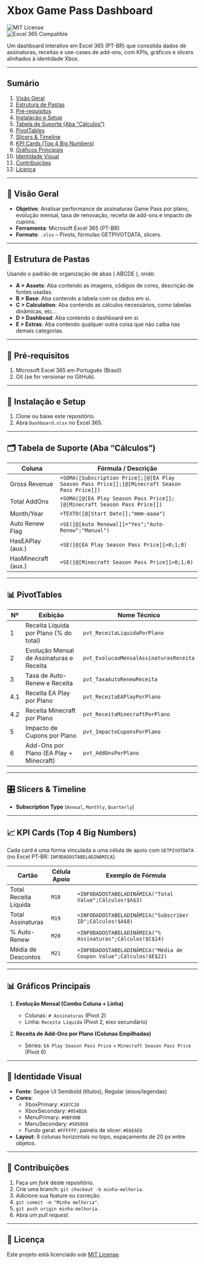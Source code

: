 # Xbox Game Pass Dashboard

![MIT License](https://img.shields.io/badge/license-MIT-blue)  
![Excel 365 Compatible](https://img.shields.io/badge/Excel-365%20Compatible-green)  

Um dashboard interativo em Excel 365 (PT-BR) que consolida dados de assinaturas, receitas e use-cases de add-ons, com KPIs, gráficos e slicers alinhados à identidade Xbox.

---

## Sumário

1. [Visão Geral](#-visão-geral)  
2. [Estrutura de Pastas](#-estrutura-de-pastas)  
3. [Pré-requisitos](#-pré-requisitos)  
4. [Instalação e Setup](#-instalação-e-setup)  
5. [Tabela de Suporte (Aba “Cálculos”)](#-tabela-de-suporte-aba-cálculos)  
6. [PivotTables](#-pivottables)  
7. [Slicers & Timeline](#-slicers--timeline)  
8. [KPI Cards (Top 4 Big Numbers)](#-kpi-cards-top-4-big-numbers)  
9. [Gráficos Principais](#-gráficos-principais)  
10. [Identidade Visual](#-identidade-visual)  
11. [Contribuições](#-contribuições)  
12. [Licença](#-licença)  

---

## 📝 Visão Geral

- **Objetivo**: Analisar performance de assinaturas Game Pass por plano, evolução mensal, taxa de renovação, receita de add-ons e impacto de cupons.  
- **Ferramenta**: Microsoft Excel 365 (PT-BR)  
- **Formato**: `.xlsx` – Pivots, fórmulas GETPIVOTDATA, slicers.  

---

## 📁 Estrutura de Pastas
Usando o padrão de organização de abas ( ABCDE ), onde:
- **A > Assets**: Aba contendo as imagens, códigos de cores, descrição de fontes usadas.
- **B > Base**: Aba contendo a tabela com os dados em si.
- **C > Calculation**: Aba contendo as cálculos necessários, como tabelas dinâmicas, etc...
- **D > Dashboad**: Aba contendo o dashboard em si.
- **E > Extras**: Aba contendo qualquer outra coisa que não caiba nas demais categorias.


---

## 🔧 Pré-requisitos

1. Microsoft Excel 365 em Português (Brasil).  
2. Git (se for versionar no GitHub).

---

## 🚀 Instalação e Setup

1. Clone ou baixe este repositório.  
2. Abra `Dashboard.xlsx` no Excel 365.  


---

## 🗂️ Tabela de Suporte (Aba “Cálculos”)

| Coluna             | Fórmula / Descrição                                                                            |
|--------------------|------------------------------------------------------------------------------------------------|
| Gross Revenue      | `=SOMA([Subscription Price];[@[EA Play Season Pass Price]];[@[Minecraft Season Pass Price]])`   |
| Total AddOns       | `=SOMA([@[EA Play Season Pass Price]];[@[Minecraft Season Pass Price]])`                       |
| Month/Year         | `=TEXTO([@[Start Date]];"mmm-aaaa")`                                                            |
| Auto Renew Flag    | `=SE([@[Auto Renewal]]="Yes";"Auto-Renew";"Manual")`                                            |
| HasEAPlay (aux.)   | `=SE([@[EA Play Season Pass Price]]>0;1;0)`                                                     |
| HasMinecraft (aux.)| `=SE([@[Minecraft Season Pass Price]]>0;1;0)`                                                   |

---

## 📊 PivotTables

| Nº   | Exibição                                   | Nome Técnico                            |
|------|--------------------------------------------|-----------------------------------------|
| 1    | Receita Líquida por Plano (% do total)     | `pvt_ReceitaLiquidaPorPlano`            |
| 2    | Evolução Mensal de Assinaturas e Receita   | `pvt_EvolucaoMensalAssinaturasReceita`  |
| 3    | Taxa de Auto-Renew e Receita               | `pvt_TaxaAutoRenewReceita`              |
| 4.1  | Receita EA Play por Plano                  | `pvt_ReceitaEAPlayPorPlano`             |
| 4.2  | Receita Minecraft por Plano                | `pvt_ReceitaMinecraftPorPlano`          |
| 5    | Impacto de Cupons por Plano                | `pvt_ImpactoCuponsPorPlano`             |
| 6    | Add-Ons por Plano (EA Play + Minecraft)    | `pvt_AddOnsPorPlano`                    |

---

## 🎛️ Slicers & Timeline

- **Subscription Type** (`Annual`, `Monthly`, `Quarterly`)  

---

## 📈 KPI Cards (Top 4 Big Numbers)

Cada card é uma forma vinculada a uma célula de apoio com `GETPIVOTDATA` (no Excel PT-BR: `INFODADOSTABELADINÂMICA`):

| Cartão                  | Célula Apoio | Exemplo de Fórmula                                                          |
|-------------------------|--------------|------------------------------------------------------------------------------|
| Total Receita Líquida   | `M18`        | `=INFODADOSTABELADINÂMICA("Total Value";Cálculos!$A$3)`                      |
| Total Assinaturas       | `M19`        | `=INFODADOSTABELADINÂMICA("Subscriber ID";Cálculos!$A$8)`                    |
| % Auto-Renew            | `M20`        | `=INFODADOSTABELADINÂMICA("% Assinaturas";Cálculos!$C$14)`                   |
| Média de Descontos      | `M21`        | `=INFODADOSTABELADINÂMICA("Média de Coupon Value";Cálculos!$E$22)`           |

---

## 📊 Gráficos Principais

1. **Evolução Mensal (Combo Coluna + Linha)**  
   - Colunas: `# Assinaturas` (Pivot 2)  
   - Linha: `Receita Líquida` (Pivot 2, eixo secundário)

2. **Receita de Add-Ons por Plano (Colunas Empilhadas)**  
   - Séries: `EA Play Season Pass Price` + `Minecraft Season Pass Price` (Pivot 6)



---

## 🎨 Identidade Visual

- **Fonte**: Segoe UI Semibold (títulos), Regular (eixos/legendas)  
- **Cores**:  
  - XboxPrimary: `#107C10`  
  - XboxSecondary: `#054B16`  
  - MenuPrimary: `#9BF00B`  
  - MenuSecondary: `#505050`  
  - Fundo geral: `#FFFFFF`; painéis de slicer: `#E6E6E6`  
- **Layout**: 8 colunas horizontais no topo, espaçamento de 20 px entre objetos.

---

## 🤝 Contribuições

1. Faça um *fork* deste repositório.  
2. Crie uma branch: `git checkout -b minha-melhoria`.  
3. Adicione sua feature ou correção.  
4. `git commit -m "Minha melhoria"`.  
5. `git push origin minha-melhoria`.  
6. Abra um *pull request*.

---

## 📄 Licença

Este projeto está licenciado sob [MIT License](LICENSE).  


